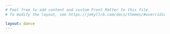 ```yaml
---
# Feel free to add content and custom Front Matter to this file.
# To modify the layout, see https://jekyllrb.com/docs/themes/#overriding-theme-defaults

layout: dance
---
```


